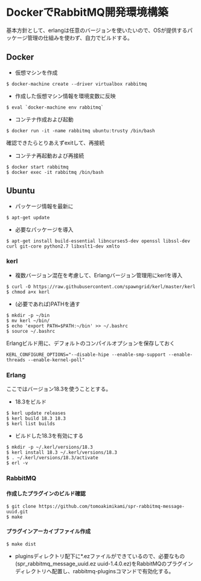 # DockerでRabbitMQ開発環境構築 #

基本方針として、erlangは任意のバージョンを使いたいので、OSが提供するパッケージ管理の仕組みを使わず、自力でビルドする。

## Docker ##

* 仮想マシンを作成

```bash:
$ docker-machine create --driver virtualbox rabbitmq
```

* 作成した仮想マシン情報を環境変数に反映

```bash:
$ eval `docker-machine env rabbitmq`
```

* コンテナ作成および起動

```bash:
$ docker run -it -name rabbitmq ubuntu:trusty /bin/bash

```
確認できたらとりあえずexitして、再接続

* コンテナ再起動および再接続

```bash:
$ docker start rabbitmq
$ docker exec -it rabbitmq /bin/bash
```

## Ubuntu ##

* パッケージ情報を最新に

```bash:
$ apt-get update
```

* 必要なパッケージを導入

```bash:
$ apt-get install build-essential libncurses5-dev openssl libssl-dev curl git-core python2.7 libxslt1-dev xmlto
```

### kerl ###

* 複数バージョン混在を考慮して、Erlangバージョン管理用にkerlを導入

```bash:
$ curl -O https://raw.githubusercontent.com/spawngrid/kerl/master/kerl
$ chmod a+x kerl
```

* (必要であれば)PATHを通す

```bash:
$ mkdir -p ~/bin
$ mv kerl ~/bin/
$ echo 'export PATH=$PATH:~/bin' >> ~/.bashrc
$ source ~/.bashrc
```

Erlangビルド用に、デフォルトのコンパイルオプションを保存しておく

```ini:~/.kerlrc
KERL_CONFIGURE_OPTIONS="--disable-hipe --enable-smp-support --enable-threads --enable-kernel-poll"
```

### Erlang ###

ここではバージョン18.3を使うこととする。

* 18.3をビルド

```bash:
$ kerl update releases
$ kerl build 18.3 18.3
$ kerl list builds
```

* ビルドした18.3を有効にする

```bash:
$ mkdir -p ~/.kerl/versions/18.3
$ kerl install 18.3 ~/.kerl/versions/18.3
$ . ~/.kerl/versions/18.3/activate
$ erl -v
```

### RabbitMQ ###

#### 作成したプラグインのビルド確認 ####

```bash:
$ git clone https://github.com/tomoakimikami/spr-rabbitmq-message-uuid.git
$ make
```

#### プラグインアーカイブファイル作成 ####

```bash:
$ make dist
```

* pluginsディレクトリ配下に*.ezファイルができているので、必要なもの(spr_rabbitmq_message_uuid.ez  uuid-1.4.0.ez)をRabbitMQのプラグインディレクトリへ配置し、rabbitmq-pluginsコマンドで有効化する。

